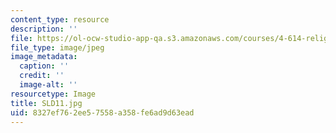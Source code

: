```yaml
---
content_type: resource
description: ''
file: https://ol-ocw-studio-app-qa.s3.amazonaws.com/courses/4-614-religious-architecture-and-islamic-cultures-fall-2002/8327ef762ee57558a358fe6ad9d63ead_SLD11.jpg
file_type: image/jpeg
image_metadata:
  caption: ''
  credit: ''
  image-alt: ''
resourcetype: Image
title: SLD11.jpg
uid: 8327ef76-2ee5-7558-a358-fe6ad9d63ead
---
```

